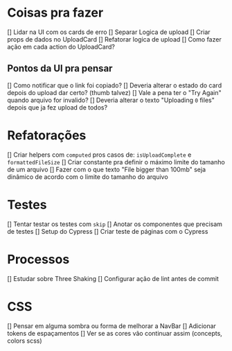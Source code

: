 # Coisas pra fazer
[] Lidar na UI com os cards de erro
[] Separar Logica de upload
[] Criar props de dados no UploadCard
[] Refatorar logica de upload
[] Como fazer ação em cada action do UploadCard?


## Pontos da UI pra pensar
[] Como notificar que o link foi copiado?
[] Deveria alterar o estado do card depois do upload dar certo? (thumb talvez)
[] Vale a pena ter o "Try Again" quando arquivo for invalido?
[] Deveria alterar o texto "Uploading `0` files" depois que ja fez upload de todos?


# Refatorações
[] Criar helpers com `computed` pros casos de: `isUploadComplete` e `formattedFileSize`
[] Criar constante pra definir o máximo limite do tamanho de um arquivo
[] Fazer com o que texto "File bigger than 100mb" seja dinâmico de acordo com o limite do tamanho do arquivo


# Testes
[] Tentar testar os testes com `skip`
[] Anotar os componentes que precisam de testes
[] Setup do Cypress
[] Criar teste de páginas com o Cypress


# Processos
[] Estudar sobre Three Shaking
[] Configurar ação de lint antes de commit


# CSS
[] Pensar em alguma sombra ou forma de melhorar a NavBar
[] Adicionar tokens de espaçamentos
[] Ver se as cores vão continuar assim (concepts, colors scss)
